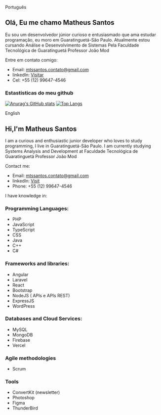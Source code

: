 Português 

## Olá, Eu me chamo Matheus Santos

Eu sou um desenvolvedor júnior curioso e entusiasmado que ama estudar programação, eu moro em Guaratinguetá-São Paulo. Atualmente estou cursando Análise e Desenvolvimento de Sistemas Pela Faculdade Tecnológica de Guaratinguetá Professor João Mod

Entre em contato comigo:

- Email: mtssantos.contato@gmail.com
- linkedIn: [Visitar](https://www.linkedin.com/in/matheus-henrique-dos-santos-1031711a1/)
- Cel: +55 (12) 99647-4546

### Estastisticas do meu github
[![Anurag's GitHub stats](https://github-readme-stats.vercel.app/api?username=matheushenrique200302)](https://github.com/anuraghazra/github-readme-stats) [![Top Langs](https://github-readme-stats.vercel.app/api/top-langs/?username=matheushenrique200302&layout=compact)](https://github.com/anuraghazra/github-readme-stats)



English 


## Hi,I'm Matheus Santos

I am a curious and enthusiastic junior developer who loves to study programming, I live in Guaratinguetá-São Paulo. I am currently studying Systems Analysis and Development at Faculdade Tecnológica de Guaratinguetá Professor João Mod

Contact me:

- Email: mtssantos.contato@gmail.com
- linkedIn: [Visit](https://www.linkedin.com/in/matheus-henrique-dos-santos-1031711a1/)
- Phone: +55 (12) 99647-4546

I have knowledge in:

### Programming Languages:

 - PHP
 - JavaScript
 - TypeScript
 - CSS
 - Java
 - C++
 - C#
 
### Frameworks and libraries:

 - Angular
 - Laravel
 - React
 - Bootstrap
 - NodeJS ( APIs e APIs REST)
 - ExpressJS
 - WordPress
 
 ### Databases and Cloud Services:
 - MySQL
 - MongoDB
 - Firebase 
 - Vercel
 
### Agile methodologies
 - Scrum
 
### Tools
- ConvertKit (newsletter)
- Photoshop
- Figma
- ThunderBird

